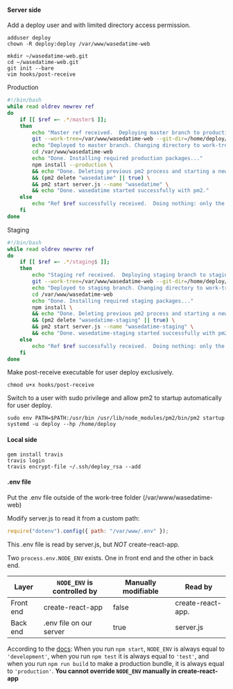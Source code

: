 #### Server side

Add a deploy user and with limited directory access permission.

```
adduser deploy
chown -R deploy:deploy /var/www/wasedatime-web
```

```
mkdir ~/wasedatime-web.git
cd ~/wasedatime-web.git
git init --bare
vim hooks/post-receive
```

Production

```bash
#!/bin/bash
while read oldrev newrev ref
do
    if [[ $ref =~ .*/master$ ]];
    then
        echo "Master ref received.  Deploying master branch to production..."
        git --work-tree=/var/www/wasedatime-web --git-dir=/home/deploy/wasedatime-web.git checkout -f
        echo "Deployed to master branch. Changing directory to work-tree"
        cd /var/www/wasedatime-web
        echo "Done. Installing required production packages..."
        npm install --production \
        && echo "Done. Deleting previous pm2 process and starting a new one..." \
        && (pm2 delete "wasedatime" || true) \
        && pm2 start server.js --name "wasedatime" \
        && echo "Done. wasedatime started successfully with pm2."
    else
        echo "Ref $ref successfully received.  Doing nothing: only the master branch may be deployed on this server."
    fi
done
```

Staging

```bash
#!/bin/bash
while read oldrev newrev ref
do
    if [[ $ref =~ .*/staging$ ]];
    then
        echo "Staging ref received.  Deploying staging branch to staging server..."
        git --work-tree=/var/www/wasedatime-web --git-dir=/home/deploy/wasedatime-web.git checkout -f staging
        echo "Deployed to staging branch. Changing directory to work-tree"
        cd /var/www/wasedatime-web
        echo "Done. Installing required staging packages..."
        npm install \
        && echo "Done. Deleting previous pm2 process and starting a new one..." \
        && (pm2 delete "wasedatime-staging" || true) \
        && pm2 start server.js --name "wasedatime-staging" \
        && echo "Done. wasedatime-staging started successfully with pm2."
    else
        echo "Ref $ref successfully received.  Doing nothing: only the staging branch may be deployed on this server."
    fi
done
```

Make post-receive executable for user deploy exclusively.

```
chmod u+x hooks/post-receive
```

Switch to a user with sudo privilege and allow pm2 to startup automatically for user deploy.

```
sudo env PATH=$PATH:/usr/bin /usr/lib/node_modules/pm2/bin/pm2 startup systemd -u deploy --hp /home/deploy
```

#### Local side

```
gem install travis
travis login
travis encrypt-file ~/.ssh/deploy_rsa --add
```

#### .env file

Put the .env file outside of the work-tree folder (/var/www/wasedatime-web)

Modify server.js to read it from a custom path:

```javascript
require("dotenv").config({ path: "/var/www/.env" });
```

This .env file is read by server.js, but _NOT_ create-react-app.

Two `process.env.NODE_ENV` exists. One in front end and the other in back end.

| Layer     | `NODE_ENV` is controlled by | Manually modifiable | Read by           |
| --------- | --------------------------- | ------------------- | ----------------- |
| Front end | create-react-app            | false               | create-react-app. |
| Back end  | .env file on our server     | true                | server.js         |

According to the [docs](https://facebook.github.io/create-react-app/docs/adding-custom-environment-variables#adding-temporary-environment-variables-in-your-shell): When you run `npm start`, `NODE_ENV` is always equal to `'development'`, when you run `npm test` it is always equal to `'test'`, and when you run `npm run build` to make a production bundle, it is always equal to `'production'`. **You cannot override `NODE_ENV` manually in create-react-app**

